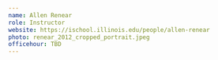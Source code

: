 ```yaml
---
name: Allen Renear
role: Instructor
website: https://ischool.illinois.edu/people/allen-renear
photo: renear_2012_cropped_portrait.jpeg
officehour: TBD
---
```


